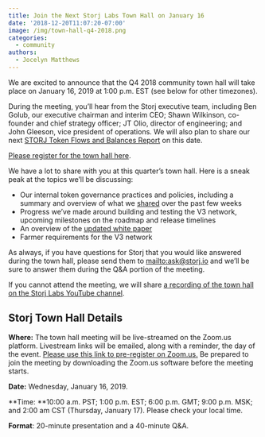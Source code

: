 ```yaml
---
title: Join the Next Storj Labs Town Hall on January 16
date: '2018-12-20T11:07:20-07:00'
image: /img/town-hall-q4-2018.png
categories:
  - community
authors:
  - Jocelyn Matthews
---
```

We are excited to announce that the Q4 2018 community town hall will take place on January 16, 2019 at 1:00 p.m. EST (see below for other timezones). 

During the meeting, you’ll hear from the Storj executive team, including Ben Golub, our executive chairman and interim CEO; Shawn Wilkinson, co-founder and chief strategy officer; JT Olio, director of engineering; and John Gleeson, vice president of operations. We will also plan to share our next [STORJ Token Flows and Balances Report](https://storj.io/blog/2018/12/storj-token-balances-and-flows-report-nov.-30-2018) on this date. 

[Please register for the town hall here](https://zoom.us/webinar/register/WN_XEhP62m2TQSlE9_t1zhcgg). 

<!--more-->

We have a lot to share with you at this quarter’s town hall. Here is a sneak peak at the topics we’ll be discussing:

* Our internal token governance practices and policies, including a summary and overview of what we [shared](https://storj.io/blog/authors/ben-golub/) over the past few weeks 
* Progress we’ve made around building and testing the V3 network, upcoming milestones on the roadmap and release timelines 
* An overview of the [updated white paper ](https://storj.io/white-paper) 
* Farmer requirements for the V3 network 

As always, if you have questions for Storj that you would like answered during the town hall, please send them to <mailto:ask@storj.io> and we’ll be sure to answer them during the Q&A portion of the meeting. 

If you cannot attend the meeting, we will share [a recording of the town hall on the Storj Labs YouTube channel](https://www.youtube.com/channel/UC-cTEqWwZV5Rl-h0RZsp2Qw).

## Storj Town Hall Details

**Where:** The town hall meeting will be live-streamed on the Zoom.us platform. Livestream links will be emailed, along with a reminder, the day of the event. [Please use this link to pre-register on Zoom.us.](https://zoom.us/webinar/register/WN_XEhP62m2TQSlE9_t1zhcgg) Be prepared to join the meeting by downloading the Zoom.us software before the meeting starts. 

**Date:** Wednesday, January 16, 2019.

**Time: **10:00 a.m. PST; 1:00 p.m. EST; 6:00 p.m. GMT; 9:00 p.m. MSK; and 2:00 am CST (Thursday, January 17). Please check your local time.

**Format**: 20-minute presentation and a 40-minute Q&A.
